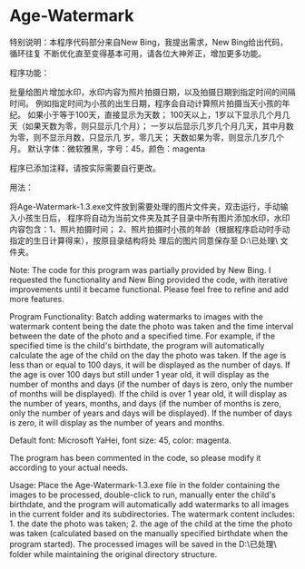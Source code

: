 # Age-Watermark

特别说明：本程序代码部分来自New Bing，我提出需求，New Bing给出代码，循环往复
不断优化直至变得基本可用，请各位大神斧正，增加更多功能。

程序功能：

批量给图片增加水印，水印内容为照片拍摄日期，以及拍摄日期到指定时间的间隔时间。
例如指定时间为小孩的出生日期，程序会自动计算照片拍摄当天小孩的年纪。
如果小于等于100天，直接显示为天数；
100天以上，1岁以下显示几个月几天（如果天数为零，则只显示几个月）；
一岁以后显示几岁几个月几天，其中月数为零，则不显示月数，只显示几
岁，零几天；
天数如果为零，则显示几岁几个月。
默认字体：微软雅黑，字号：45，颜色：magenta

程序已添加注释，请按实际需要自行更改。

用法：

将Age-Watermark-1.3.exe文件放到需要处理的图片文件夹，双击运行，手动输入小孩生日后，
程序将自动为当前文件夹及其子目录中所有图片添加水印，水印内容包含：1、照片拍摄时间；
2、照片拍摄时小孩的年龄（根据程序启动时手动指定的生日计算得来），按原目录结构将处
理后的图片同意保存至 D:\已处理\ 文件夹。

Note: The code for this program was partially provided by New Bing. I requested the functionality and New Bing provided the code, with iterative improvements until it became functional. Please feel free to refine and add more features.

Program Functionality:
Batch adding watermarks to images with the watermark content being the date the photo was taken and the time interval between the date of the photo and a specified time. For example, if the specified time is the child's birthdate, the program will automatically calculate the age of the child on the day the photo was taken. If the age is less than or equal to 100 days, it will be displayed as the number of days. If the age is over 100 days but still under 1 year old, it will display as the number of months and days (if the number of days is zero, only the number of months will be displayed). If the child is over 1 year old, it will display as the number of years, months, and days (if the number of months is zero, only the number of years and days will be displayed). If the number of days is zero, it will display as the number of years and months.

Default font: Microsoft YaHei, font size: 45, color: magenta.

The program has been commented in the code, so please modify it according to your actual needs.

Usage:
Place the Age-Watermark-1.3.exe file in the folder containing the images to be processed, double-click to run, manually enter the child's birthdate, and the program will automatically add watermarks to all images in the current folder and its subdirectories. The watermark content includes: 1. the date the photo was taken; 2. the age of the child at the time the photo was taken (calculated based on the manually specified birthdate when the program started). The processed images will be saved in the D:\已处理\ folder while maintaining the original directory structure.

